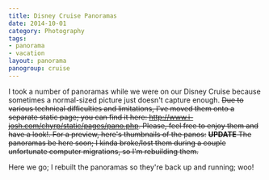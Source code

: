 ```yaml
---
title: Disney Cruise Panoramas
date: 2014-10-01
category: Photography
tags:
- panorama
- vacation
layout: panorama
panogroup: cruise
---
```


I took a number of panoramas while we were on our Disney Cruise because sometimes a normal-sized picture just doesn't
capture enough. <strike>Due to various technical difficulties and limitations, I've moved them onto a separate static page;
you can find it here:  <http://www.i-josh.com/chyrp/static/pages/pano.php>. Please, feel free to enjoy them and have a
look!. For a preview, here's thumbnails of the panos:</strike> <strike>**UPDATE** The panoramas be here soon; I kinda broke/lost them 
during a couple unfortunate computer migrations, so I'm rebuilding them.</strike> 

Here we go; I rebuilt the panoramas so they're back up and running; woo!

